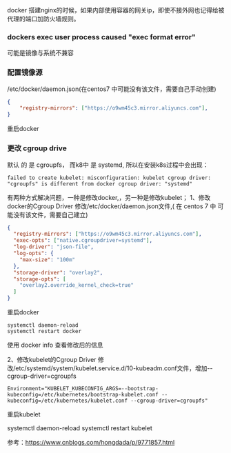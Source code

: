 docker 搭建nginx的时候，如果内部使用容器的网关ip，即使不接外网也记得给被代理的端口加防火墙规则。





### dockers exec user process caused "exec format error"

可能是镜像与系统不兼容



### 配置镜像源

/etc/docker/daemon.json(在centos7 中可能没有该文件，需要自己手动创建)

```json
{
    "registry-mirrors": ["https://o9wm45c3.mirror.aliyuncs.com"],
}
```

重启docker



### 更改 cgroup drive

默认 的 是 cgroupfs， 而k8中 是 systemd, 所以在安装k8s过程中会出现：

```
failed to create kubelet: misconfiguration: kubelet cgroup driver: "cgroupfs" is different from docker cgroup driver: "systemd"
```

有两种方式解决问题，一种是修改docker,，另一种是修改kubelet；
1、修改docker的Cgroup Driver
修改/etc/docker/daemon.json文件,( 在 centos 7 中 可能没有该文件，需要自己建立)

``` json
{
  "registry-mirrors": ["https://o9wm45c3.mirror.aliyuncs.com"],
  "exec-opts": ["native.cgroupdriver=systemd"],
  "log-driver": "json-file",
  "log-opts": {
    "max-size": "100m"
  },
  "storage-driver": "overlay2",
  "storage-opts": [
    "overlay2.override_kernel_check=true"
  ]
}
```

重启docker

```
systemctl daemon-reload
systemctl restart docker
```

使用 docker info 查看修改后的信息

2、修改kubelet的Cgroup Driver
修改/etc/systemd/system/kubelet.service.d/10-kubeadm.conf文件，增加--cgroup-driver=cgroupfs

```
Environment="KUBELET_KUBECONFIG_ARGS=--bootstrap-kubeconfig=/etc/kubernetes/bootstrap-kubelet.conf --kubeconfig=/etc/kubernetes/kubelet.conf --cgroup-driver=cgroupfs"
```

重启kubelet

systemctl daemon-reload
systemctl restart kubelet

参考：https://www.cnblogs.com/hongdada/p/9771857.html